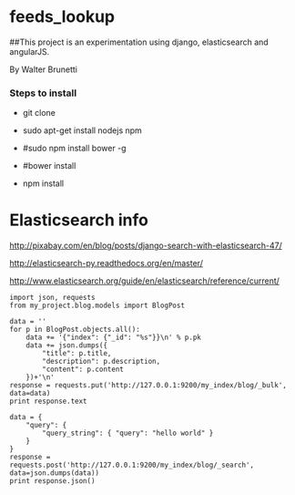 feeds_lookup
===========

##This project is an experimentation using django, elasticsearch and angularJS.

By Walter Brunetti


### Steps to install

- git clone

- sudo apt-get install nodejs npm 

- #sudo npm install bower -g

- #bower install

- npm install




# Elasticsearch info

http://pixabay.com/en/blog/posts/django-search-with-elasticsearch-47/

http://elasticsearch-py.readthedocs.org/en/master/

http://www.elasticsearch.org/guide/en/elasticsearch/reference/current/

```
import json, requests
from my_project.blog.models import BlogPost

data = ''
for p in BlogPost.objects.all():
    data += '{"index": {"_id": "%s"}}\n' % p.pk
    data += json.dumps({
        "title": p.title,
        "description": p.description,
        "content": p.content
    })+'\n'
response = requests.put('http://127.0.0.1:9200/my_index/blog/_bulk', data=data)
print response.text
```

```
data = {
    "query": {
        "query_string": { "query": "hello world" }
    }
}
response = requests.post('http://127.0.0.1:9200/my_index/blog/_search', data=json.dumps(data))
print response.json()

```
